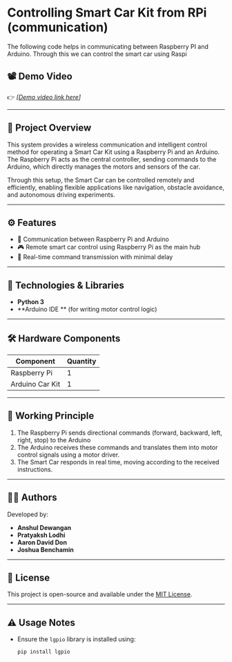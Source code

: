 # Controlling Smart Car Kit from RPi (communication)

The following code helps in communicating between Raspberry PI and Arduino. Through this we can control the smart car using Raspi

## 📽️ Demo Video

👉 *[[Demo video link here](https://youtu.be/1uNaFuRHKQs)]*

---

## 📌 Project Overview

This system provides a wireless communication and intelligent control method for operating a Smart Car Kit using a Raspberry Pi and an Arduino. The Raspberry Pi acts as the central controller, sending commands to the Arduino, which directly manages the motors and sensors of the car.

Through this setup, the Smart Car can be controlled remotely and efficiently, enabling flexible applications like navigation, obstacle avoidance, and autonomous driving experiments.

---

## ⚙️ Features

- 📡 Communication between Raspberry Pi and Arduino
- 🎮 Remote smart car control using Raspberry Pi as the main hub
- 🔄 Real-time command transmission with minimal delay

---

## 🧰 Technologies & Libraries

- **Python 3**
- **Arduino IDE ** (for writing motor control logic)

---

## 🛠️ Hardware Components

| Component                    | Quantity |
|-----------------------------|----------|
| Raspberry Pi                | 1        |
| Arduino Car Kit             | 1        |


---

## 🧪 Working Principle

1. The Raspberry Pi sends directional commands (forward, backward, left, right, stop) to the Arduino
2. The Arduino receives these commands and translates them into motor control signals using a motor driver.
3. The Smart Car responds in real time, moving according to the received instructions.

---

## 👨‍💻 Authors

Developed by:

- **Anshul Dewangan**
- **Pratyaksh Lodhi**
- **Aaron David Don**
- **Joshua Benchamin**

---

## 📝 License

This project is open-source and available under the [MIT License](LICENSE).

---

## ⚠️ Usage Notes

- Ensure the `lgpio` library is installed using:  
  ```bash
  pip install lgpio

